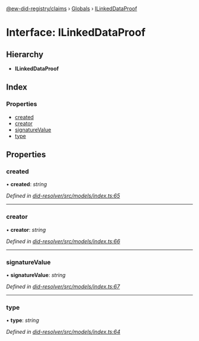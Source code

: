 [@ew-did-registry/claims](../README.md) › [Globals](../globals.md) › [ILinkedDataProof](ilinkeddataproof.md)

# Interface: ILinkedDataProof

## Hierarchy

* **ILinkedDataProof**

## Index

### Properties

* [created](ilinkeddataproof.md#created)
* [creator](ilinkeddataproof.md#creator)
* [signatureValue](ilinkeddataproof.md#signaturevalue)
* [type](ilinkeddataproof.md#type)

## Properties

###  created

• **created**: *string*

*Defined in [did-resolver/src/models/index.ts:65](https://github.com/energywebfoundation/ew-did-registry/blob/81df0e4/packages/did-resolver/src/models/index.ts#L65)*

___

###  creator

• **creator**: *string*

*Defined in [did-resolver/src/models/index.ts:66](https://github.com/energywebfoundation/ew-did-registry/blob/81df0e4/packages/did-resolver/src/models/index.ts#L66)*

___

###  signatureValue

• **signatureValue**: *string*

*Defined in [did-resolver/src/models/index.ts:67](https://github.com/energywebfoundation/ew-did-registry/blob/81df0e4/packages/did-resolver/src/models/index.ts#L67)*

___

###  type

• **type**: *string*

*Defined in [did-resolver/src/models/index.ts:64](https://github.com/energywebfoundation/ew-did-registry/blob/81df0e4/packages/did-resolver/src/models/index.ts#L64)*
